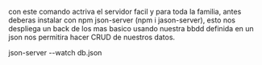 
con este comando actriva el servidor facil y para toda la familia, antes deberas instalar con npm json-server 
(npm i jason-server), esto nos despliega un back de los mas basico usando nuestra bbdd definida en un json
nos permitira hacer CRUD de nuestros datos.

json-server --watch db.json
